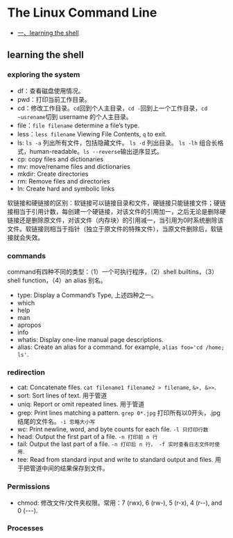 # The Linux Command Line

<!-- GFM-TOC -->

* [一、learning the shell](#learning-the-shell)


<!-- GFM-TOC -->

## learning the shell

### exploring the system
- df：查看磁盘使用情况。
- pwd：打印当前工作目录。
- cd：修改工作目录。``cd``回到个人主目录，``cd -``回到上一个工作目录，``cd ~usrename``切到 username 的个人主目录。
- file：``file filename`` determine a file’s type.
- less：``less filename`` Viewing File Contents, ``q`` to exit.
- ls: ``ls -a`` 列出所有文件，包括隐藏文件。 ``ls -d`` 列出目录。 ``ls -lh`` 组合长格式，human-readable。``ls --reverse``输出逆序显式。
- cp: copy files and dictionaries
- mv: move/rename files and dictionaries
- mkdir: Create directories 
- rm: Remove files and directories 
- ln: Create hard and symbolic links

软链接和硬链接的区别：软链接可以链接目录和文件，硬链接只能链接文件；硬链接相当于引用计数，每创建一个硬链接，对该文件的引用加一，之后无论是删除硬链接还是删除原文件，对该文件（内存块）的引用减一，当引用为0时系统删除该文件。软链接则相当于指针（独立于原文件的特殊文件），当原文件删除后，软链接就会失效。

### commands
command有四种不同的类型：（1）一个可执行程序，（2）shell builtins，（3）shell function，（4）an alias 别名。
- type: Display a Command’s Type, 上述四种之一。
- which
- help
- man
- apropos
- info
- whatis: Display one-line manual page descriptions.
- alias: Create an alias for a command. for example, ``alias foo='cd /home; ls'``.

### redirection
- cat: Concatenate files. ``cat filename1 filename2 > filename``, ``&>, &>>``.
- sort: Sort lines of text. 用于管道
- uniq: Report or omit repeated lines. 用于管道
- grep: Print lines matching a pattern. ``grep 0*.jpg`` 打印所有以0开头，.jpg结尾的文件名。``-i 忽略大小写``
- wc: Print newline, word, and byte counts for each file. ``-l 只打印行数``
- head: Output the first part of a file. ``-n 打印前 n 行``
- tail: Output the last part of a file. ``-n 打印后 n 行， -f 实时查看日志文件时使用``.
- tee: Read from standard input and write to standard output and files. 用于把管道中间的结果保存到文件。


### Permissions

- chmod: 修改文件/文件夹权限。常用：7 (rwx), 6 (rw-), 5 (r-x), 4 (r--), and 0 (---).

### Processes
